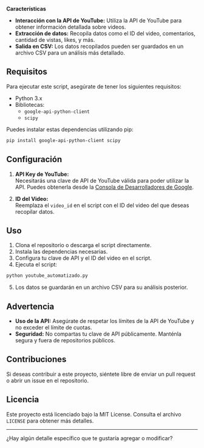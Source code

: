 **Características**

- **Interacción con la API de YouTube:** Utiliza la API de YouTube para obtener información detallada sobre videos.
- **Extracción de datos:** Recopila datos como el ID del video, comentarios, cantidad de vistas, likes, y más.
- **Salida en CSV:** Los datos recopilados pueden ser guardados en un archivo CSV para un análisis más detallado.

## Requisitos

Para ejecutar este script, asegúrate de tener los siguientes requisitos:

- Python 3.x
- Bibliotecas:
  - `google-api-python-client`
  - `scipy`

Puedes instalar estas dependencias utilizando pip:

```bash
pip install google-api-python-client scipy
```

## Configuración

1. **API Key de YouTube:**  
   Necesitarás una clave de API de YouTube válida para poder utilizar la API. Puedes obtenerla desde la [Consola de Desarrolladores de Google](https://console.developers.google.com/).

2. **ID del Video:**  
   Reemplaza el `video_id` en el script con el ID del video del que deseas recopilar datos.

## Uso

1. Clona el repositorio o descarga el script directamente.
2. Instala las dependencias necesarias.
3. Configura tu clave de API y el ID del video en el script.
4. Ejecuta el script:

```bash
python youtube_automatizado.py
```

5. Los datos se guardarán en un archivo CSV para su análisis posterior.

## Advertencia

- **Uso de la API:** Asegúrate de respetar los límites de la API de YouTube y no exceder el límite de cuotas.
- **Seguridad:** No compartas tu clave de API públicamente. Manténla segura y fuera de repositorios públicos.

## Contribuciones

Si deseas contribuir a este proyecto, siéntete libre de enviar un pull request o abrir un issue en el repositorio.

## Licencia

Este proyecto está licenciado bajo la MIT License. Consulta el archivo `LICENSE` para obtener más detalles.

---

¿Hay algún detalle específico que te gustaría agregar o modificar?
